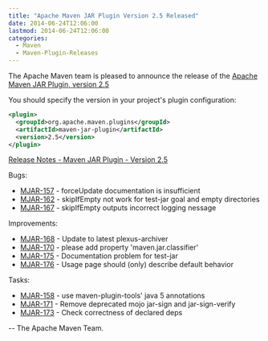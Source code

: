 ```yaml
---
title: "Apache Maven JAR Plugin Version 2.5 Released"
date: 2014-06-24T12:06:00
lastmod: 2014-06-24T12:06:00
categories:
  - Maven
  - Maven-Plugin-Releases
---
```

The Apache Maven team is pleased to announce the release of the 
[Apache Maven JAR Plugin, version 2.5](http://maven.apache.org/plugins/maven-jar-plugin/)


You should specify the version in your project's plugin configuration:

```xml
<plugin>
  <groupId>org.apache.maven.plugins</groupId>
  <artifactId>maven-jar-plugin</artifactId>
  <version>2.5</version>
</plugin>
```
<!-- more -->

[Release Notes - Maven JAR Plugin - Version 2.5](http://jira.codehaus.org/secure/ReleaseNote.jspa?projectId=11137&version=18297)

Bugs:

 * [MJAR-157](https://issues.apache.org/jira/browse/MJAR-157) - forceUpdate documentation is insufficient
 * [MJAR-162](https://issues.apache.org/jira/browse/MJAR-162) - skipIfEmpty not work for test-jar goal and empty directories
 * [MJAR-167](https://issues.apache.org/jira/browse/MJAR-167) - skipIfEmpty outputs incorrect logging nessage

Improvements:

 * [MJAR-168](https://issues.apache.org/jira/browse/MJAR-168) - Update to latest plexus-archiver
 * [MJAR-170](https://issues.apache.org/jira/browse/MJAR-170) - please add property 'maven.jar.classifier'
 * [MJAR-175](https://issues.apache.org/jira/browse/MJAR-175) - Documentation problem for test-jar
 * [MJAR-176](https://issues.apache.org/jira/browse/MJAR-176) - Usage page should (only) describe default behavior

Tasks:

 * [MJAR-158](https://issues.apache.org/jira/browse/MJAR-158) - use maven-plugin-tools' java 5 annotations
 * [MJAR-171](https://issues.apache.org/jira/browse/MJAR-171) - Remove deprecated mojo jar-sign and jar-sign-verify
 * [MJAR-173](https://issues.apache.org/jira/browse/MJAR-173) - Check correctness of declared deps

-- The Apache Maven Team.
